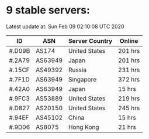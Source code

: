 # 9 stable servers:

Latest update at: Sun Feb 09 02:10:08 UTC 2020

| ID | ASN | Server Country | Online |
| -- | --- | -------------- | ------ |
| #.D09B | AS174 | United States | 201 hrs |
| #.2A79 | AS63949 | Japan | 201 hrs |
| #.15CF | AS49392 | Russia | 231 hrs |
| #.7F1D | AS63949 | Singapore | 372 hrs |
| #.42A0 | AS63949 | Japan | 15 hrs |
| #.9FC3 | AS53889 | United States | 219 hrs |
| #.D827 | AS20150 | United States | 245 hrs |
| #.94EF | AS45102 | China | 15 hrs |
| #.9D06 | AS8075 | Hong Kong | 21 hrs |

